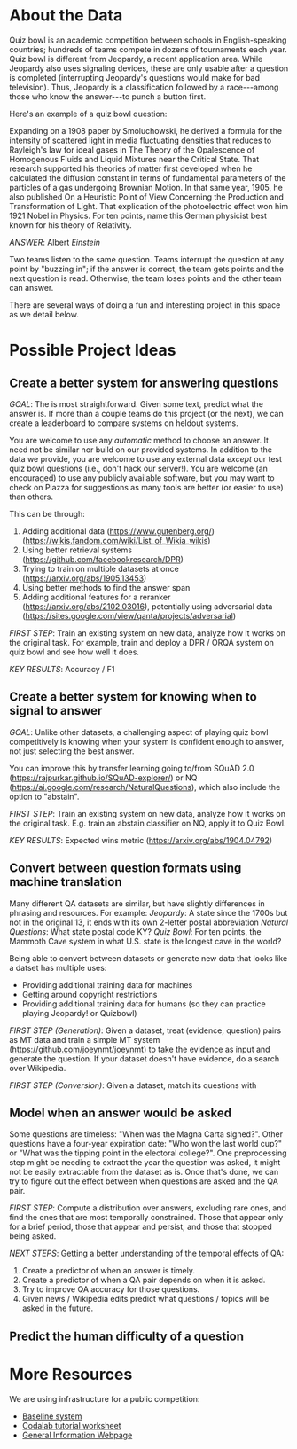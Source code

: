 
About the Data
==============

Quiz bowl is an academic competition between schools in
English-speaking countries; hundreds of teams compete in dozens of
tournaments each year. Quiz bowl is different from Jeopardy, a recent
application area.  While Jeopardy also uses signaling devices, these
are only usable after a question is completed (interrupting Jeopardy's
questions would make for bad television).  Thus, Jeopardy is a
classification followed by a race---among those who know the
answer---to punch a button first.

Here's an example of a quiz bowl question:

Expanding on a 1908 paper by Smoluchowski, he derived a formula for
the intensity of scattered light in media fluctuating densities that
reduces to Rayleigh's law for ideal gases in The Theory of the
Opalescence of Homogenous Fluids and Liquid Mixtures near the Critical
State.  That research supported his theories of matter first developed
when he calculated the diffusion constant in terms of fundamental
parameters of the particles of a gas undergoing Brownian Motion.  In
that same year, 1905, he also published On a Heuristic Point of View
Concerning the Production and Transformation of Light.  That
explication of the photoelectric effect won him 1921 Nobel in Physics.
For ten points, name this German physicist best known for his theory
of Relativity.

*ANSWER*: Albert _Einstein_

Two teams listen to the same question. Teams interrupt the question at
any point by "buzzing in"; if the answer is correct, the team gets
points and the next question is read.  Otherwise, the team loses
points and the other team can answer.

There are several ways of doing a fun and interesting project in this space as we detail below.

Possible Project Ideas
============================

Create a better system for answering questions
----------------------------------------------
*GOAL*: The is most straightforward.  Given some text, predict what the answer is.  If more than a couple teams do this project (or the next), we can create a leaderboard to compare systems on heldout systems.

You are welcome to use any *automatic* method to choose an answer.  It
need not be similar nor build on our provided systems.  In addition to
the data we provide, you are welcome to use any external data *except*
our test quiz bowl questions (i.e., don't hack our server!).  You are
welcome (an encouraged) to use any publicly available software, but
you may want to check on Piazza for suggestions as many tools are
better (or easier to use) than others.

This can be through:
1. Adding additional data (https://www.gutenberg.org/) (https://wikis.fandom.com/wiki/List_of_Wikia_wikis)
2. Using better retrieval systems (https://github.com/facebookresearch/DPR)
3. Trying to train on multiple datasets at once (https://arxiv.org/abs/1905.13453)
4. Using better methods to find the answer span
5. Adding additional features for a reranker (https://arxiv.org/abs/2102.03016), potentially using adversarial data (https://sites.google.com/view/qanta/projects/adversarial)

*FIRST STEP*: Train an existing system on new data, analyze how it works on the original task.  For example, train and deploy a DPR / ORQA system on quiz bowl and see how well it does.

*KEY RESULTS*: Accuracy / F1

Create a better system for knowing when to signal to answer
-----------------------------------------------------------

*GOAL*: Unlike other datasets, a challenging aspect of playing quiz bowl competitively is knowing when your system is confident enough to answer, not just selecting the best answer.

You can improve this by transfer learning going to/from SQuAD 2.0 (https://rajpurkar.github.io/SQuAD-explorer/) or NQ (https://ai.google.com/research/NaturalQuestions), which also include the option to "abstain".

*FIRST STEP*: Train an existing system on new data, analyze how it works on the original task.  E.g. train an abstain classifier on NQ, apply it to Quiz Bowl.

*KEY RESULTS*: Expected wins metric (https://arxiv.org/abs/1904.04792)

Convert between question formats using machine translation
----------------------------------------------------------

Many different QA datasets are similar, but have slightly differences
in phrasing and resources.  For example:
*Jeopardy*: A state since the 1700s but not in the original 13, it
ends with its own 2-letter postal abbreviation
*Natural Questions*: What state postal code KY?
*Quiz Bowl*: For ten points, the Mammoth Cave system in what U.S. state is the longest cave in the world?

Being able to convert between datasets or generate new data that looks
like a datset has multiple uses:
* Providing additional training data for machines
* Getting around copyright restrictions
* Providing additional training data for humans (so they can practice
playing Jeopardy! or Quizbowl)

*FIRST STEP (Generation)*: Given a dataset, treat (evidence, question)
 pairs as MT data and train a simple MT system
 (https://github.com/joeynmt/joeynmt) to take the evidence as input
 and generate the question.  If your dataset doesn't have evidence, do
 a search over Wikipedia.

*FIRST STEP (Conversion)*: Given a dataset, match its questions with

Model when an answer would be asked
-----------------------------------
Some questions are timeless: "When was the Magna Carta signed?".  Other questions have a four-year expiration date: "Who won the last world cup?" or "What was the tipping point in the electoral college?".  One preprocessing step might be needing to extract the year the question was asked, it might not be easily extractable from the dataset as is.  Once that's done, we can try to figure out the effect between when questions are asked and the QA pair.

*FIRST STEP*: Compute a distribution over answers, excluding rare ones, and find the ones that are most temporally constrained.  Those that appear only for a brief period, those that appear and persist, and those that stopped being asked.

*NEXT STEPS*: Getting a better understanding of the temporal effects of QA:
1. Create a predictor of when an answer is timely.
2. Create a predictor of when a QA pair depends on when it is asked.
3. Try to improve QA accuracy for those questions.
4. Given news / Wikipedia edits predict what questions / topics will be asked in the future.

Predict the human difficulty of a question
------------------------------------------



More Resources
==================
We are using infrastructure for a public competition:
* [Baseline system](https://github.com/Pinafore/qanta-codalab)
* [Codalab tutorial worksheet](https://worksheets.codalab.org/worksheets/0x26df3339cf734a9cace34abc800defd2/)
* [General Information Webpage](http://qanta.org)

